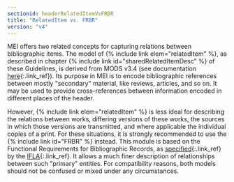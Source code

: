 ```yaml
---
sectionid: headerRelatedItemVsFRBR
title: "RelatedItem vs. FRBR"
version: "v4"
---
```


MEI offers two related concepts for capturing relations between bibliographic items. The model of {% include link elem="relatedItem" %}, as described in chapter {% include link id="sharedRelatedItemDesc" %} of these Guidelines, is derived from MODS v3.4 (see documentation [here](http://www.loc.gov/standards/mods/v3/mods-userguide-elements.html#relateditem){:.link_ref}). Its purpose in MEI is to encode bibliographic references between mostly "secondary" material, like reviews, articles, and so on. It may be used to provide cross-references between information encoded in different places of the header.

However, {% include link elem="relatedItem" %} is less ideal for describing the relations between works, differing versions of these works, the sources in which those versions are transmitted, and where applicable the individual copies of a print. For these situations, it is strongly recommended to use the {% include link id="FRBR" %} instead. This module is based on the Functional Requirements for Bibliographic Records, as [specified](http://www.ifla.org/publications/functional-requirements-for-bibliographic-records){:.link_ref} by the [IFLA](http://www.ifla.org){:.link_ref}. It allows a much finer description of relationships between such "primary" entities. For compatibility reasons, both models should not be confused or mixed under any circumstances.
